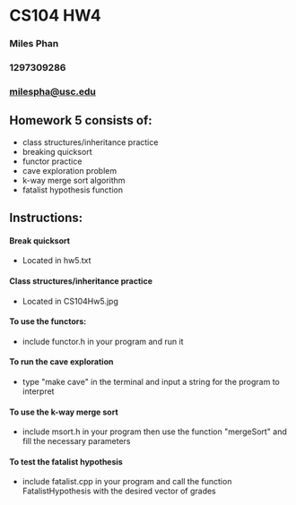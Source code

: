 # CS104 HW4
### Miles Phan
### 1297309286
### milespha@usc.edu

## Homework 5 consists of:
- class structures/inheritance practice
- breaking quicksort
- functor practice
- cave exploration problem
- k-way merge sort algorithm
- fatalist hypothesis function

## Instructions:
#### Break quicksort
- Located in hw5.txt

#### Class structures/inheritance practice
- Located in CS104Hw5.jpg

#### To use the functors: 
- include functor.h in your program and run it

#### To run the cave exploration
- type "make cave" in the terminal and input a string for the program to interpret

#### To use the k-way merge sort
- include msort.h in your program then use the function "mergeSort" and fill the necessary parameters

#### To test the fatalist hypothesis
- include fatalist.cpp in your program and call the function FatalistHypothesis with the desired vector of grades
